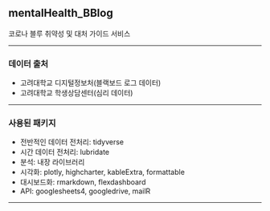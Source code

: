 ## mentalHealth_BBlog
코로나 블루 취약성 및 대처 가이드 서비스

---

### 데이터 출처
* 고려대학교 디지털정보처(블랙보드 로그 데이터)
* 고려대학교 학생상담센터(심리 데이터)

---

### 사용된 패키지
- 전반적인 데이터 전처리: tidyverse
- 시간 데이터 전처리: lubridate
- 분석: 내장 라이브러리
- 시각화: plotly, highcharter, kableExtra, formattable
- 대시보드화: rmarkdown, flexdashboard
- API: googlesheets4, googledrive, mailR

---
